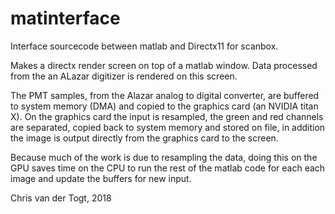 # matinterface

Interface sourcecode between matlab and Directx11 for scanbox.

Makes a directx render screen on top of a matlab window. Data processed from the an ALazar digitizer is rendered on this screen.

The PMT samples, from the Alazar analog to digital converter, are buffered to system memory (DMA) and copied to the graphics card (an NVIDIA titan X). On the graphics card the input is resampled, the green and red channels are separated, copied back to system memory and stored on file, in addition the image is output directly from the graphics card to the screen.

Because much of the work is due to resampling the data, doing this on the GPU saves time on the CPU to run the rest of the matlab code for each each image and update the buffers for new input.

Chris van der Togt, 2018

